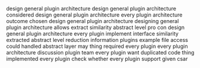 design general plugin architecture design general plugin architecture considered design general plugin architecture every plugin architecture outcome chosen design general plugin architecture designing general plugin architecture allows extract similarity abstract level pro con design general plugin architecture every plugin implement interface similarity extracted abstract level reduction information plugins example file access could handled abstract layer may thing required every plugin every plugin architecture discussion plugin team every plugin want duplicated code thing implemented every plugin check whether every plugin support given csar